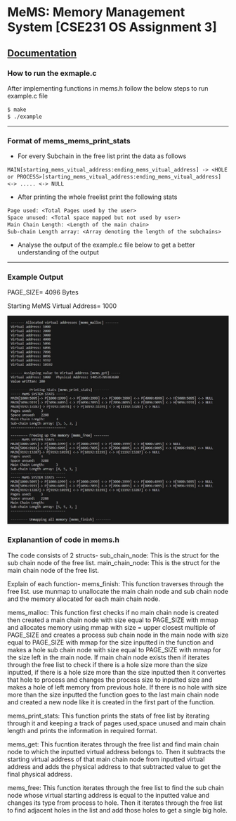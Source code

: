 # MeMS: Memory Management System [CSE231 OS Assignment 3]
[Documentation](https://docs.google.com/document/d/1Gs9kC3187lLrinvK1SueTc8dHCJ0QP43eRlrCRlXiCY/edit?usp=sharing)
---

### How to run the exmaple.c
After implementing functions in mems.h follow the below steps to run example.c file
```
$ make
$ ./example
```
---
### Format of mems_mems_print_stats
* For every Subchain in the free list print the data as follows 
```
MAIN[starting_mems_vitual_address:ending_mems_vitual_address] -> <HOLE or PROCESS>[starting_mems_vitual_address:ending_mems_vitual_address] <-> ..... <-> NULL
```
* After printing the whole freelist print the following stats
```
Page used: <Total Pages used by the user>
Space unused: <Total space mapped but not used by user>
Main Chain Length: <Length of the main chain>
Sub-chain Length array: <Array denoting the length of the subchains>
```
* Analyse the output of the example.c file below to get a better understanding of the output
---
### Example Output
PAGE_SIZE= 4096 Bytes

Starting MeMS Virtual Address= 1000

![Example Output](example_output.jpg)


### Explanantion of code in mems.h
The code consists of 2 structs- 
sub_chain_node: This is the struct for the sub chain node of the free list.
main_chain_node: This is the struct for the main chain node of the free list.

Explain of each function-
mems_finish: This function traverses through the free list. use munmap to unallocate the main chain node and sub chain node and the memory allocated for each main chain node.

mems_malloc: This function first checks if no main chain node is created then created a main chain node with size equal to PAGE_SIZE with mmap and allocates memory using mmap with size = upper closest multiple of PAGE_SIZE and creates a process sub chain node in the main node with size equal to PAGE_SIZE with mmap for the size inputted in the function and makes a hole sub chain node with size equal to PAGE_SIZE with mmap for the size left in the main node.
If main chain node exists then if iterates through the free list to check if there is a hole size more than the size inputted, if there is a hole size more than the size inputted then it convertes that hole to process and changes the process size to inputted size and makes a hole of left memory from previous hole.
If there is no hole with size more than the size inputted the function goes to the last main chain node and created a new node like it is created in the first part of the function.

mems_print_stats: This function prints the stats of free list by iterating through it and keeping a track of pages used,space unused and main chain length and prints the information in required format.

mems_get: This fucntion iterates through the free list and find main chain node to which the inputted virtual address belongs to. Then it subtracts the starting virtual address of that main chain node from inputted virtual address and adds the physical address to that subtracted value to get the final physical address.

mems_free: This function iterates through the free list to find the sub chain node whose virtual starting address is equal to the inputted value and changes its type from process to hole.
Then it iterates through the free list to find adjacent holes in the list and add those holes to get a single big hole.
